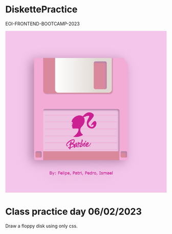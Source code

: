 # DiskettePractice
EOI-FRONTEND-BOOTCAMP-2023

![alt text](https://github.com/Torresic/DiskettePractice/blob/main/floppydisk.png?raw=true)

# Class practice day 06/02/2023

Draw a floppy disk using only css.


